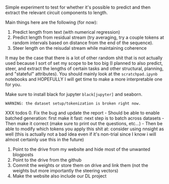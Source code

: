 Simple experiment to test for whether it's possible to predict and then extract the relevant circuit components to length.

Main things here are the following (for now):
1. Predict length from text (with numerical regression)
2. Predict length from residual stream (try averaging, try a couple tokens at random intervals based on distance from the end of the sequence).
3. Steer length on the reisudal stream while maintaining coherence

It may be the case that there is a lot of other random shit that is not actually used because I sort of set my scope to be too big (I planned to also predict, steer, and extract the lengths of certain tasks and other structural, planning, and "stateful" attributes). You should mainly look at the `scratchpad.ipynb` notebooks and HOPEFULLY I will get time to make a more interpretable one for you.

Make sure to install black for jupyter `black[jupyter]` and seaborn.

`WARNING: the dataset setup/tokenization is broken right now.`

XXX todos
0. Fix the bug and update the report
    - Should be able to enable batched generation: first make it fast: next step is to batch across datasets
    - Then make it correct (make sure to print out the questions, etc...)
    - Then be able to modify which tokens you apply this shit at: consider using nnsight as well (this
        is actually not a bad idea even if it's non-trial since I know i will almost certainly use this in the future)
1. Point to the drive from my website and hide most of the unwanted blogposts
2. Point to the drive from the github
3. Commit the weights or store them on drive and link them (not the weights but more importantly the steering vectors)
4. Make the website also include our DL project